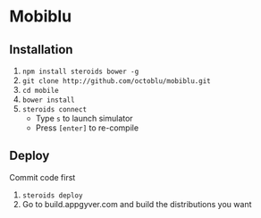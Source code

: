 # Mobiblu

## Installation

1. `npm install steroids bower -g`
2. `git clone http://github.com/octoblu/mobiblu.git`
3. `cd mobile`
4. `bower install`
5. `steroids connect`
    - Type `s` to launch simulator
    - Press `[enter]` to re-compile


## Deploy

Commit code first

1. `steroids deploy`
2. Go to build.appgyver.com and build the distributions you want